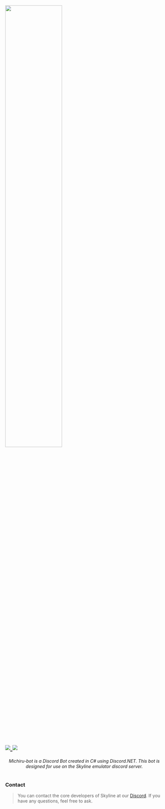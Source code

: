 <h1>
    <img height="60%" width="60%" src="https://i.imgur.com/6PJ7Ml2.png"><br>
    <a href="https://discord.gg/XnbXNQM" target="_blank">
        <img src="https://img.shields.io/discord/545842171459272705?label=Discord&logo=Discord&logoColor=Violet"> <img src="https://ci.appveyor.com/api/projects/status/tch82vm68vq1o268?svg=true">
    </a>
</h1>

<p align="center">
    <i>Michiru-bot is a Discord Bot created in C# using Discord.NET. This bot is designed for use on the Skyline emulator discord server.</i><br/><br>
</p>

### Contact
> You can contact the core developers of Skyline at our [Discord](https://discord.gg/XnbXNQM). If you have any questions, feel free to ask.